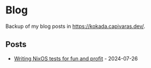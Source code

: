 # Blog

Backup of my blog posts in https://kokada.capivaras.dev/.

## Posts

- [Writing NixOS tests for fun and profit](./2024-07-26/writing-nixos-tests-for-fun-and-profit.md) - 2024-07-26

